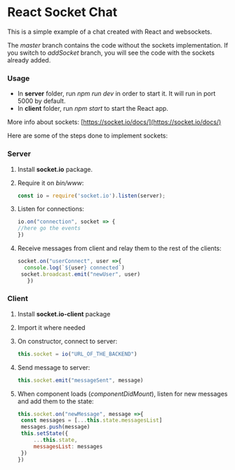 # React Socket Chat

This is a simple example of a chat created with React and websockets.

The *master* branch contains the code without the sockets implementation. If you switch to *addSocket* branch, you will see the code with the sockets already added.

### Usage

- In **server** folder, run *npm run dev* in order to start it. It will run in port 5000 by default.
- In **client** folder, run *npm start* to start the React app.

More info about sockets: [https://socket.io/docs/](https://socket.io/docs/)

Here are some of the steps done to implement sockets:

### Server

1. Install **socket.io** package.

2. Require it on *bin/www*: 

   ```js
   const io = require('socket.io').listen(server);
   ```

3. Listen for connections:

   ```js
   io.on("connection", socket => {
   //here go the events
   })
   ```

4. Receive messages from client and relay them to the rest of the clients:

   ```js
   socket.on("userConnect", user =>{
     console.log(`${user} connected`)
   	socket.broadcast.emit("newUser", user)
      })
   ```

### Client

1. Install **socket.io-client** package

2. Import it where needed

3. On constructor, connect to server:

   ```js
   this.socket = io("URL_OF_THE_BACKEND")
   ```

4. Send message to server:

   ```js
   this.socket.emit("messageSent", message)
   ```

5. When component loads (*componentDidMount*), listen for new messages and add them to the state:

   ```js
   this.socket.on("newMessage", message =>{
   	const messages = [...this.state.messagesList]
   	messages.push(message)
   	this.setState({
   		...this.state,
   		messagesList: messages
   	})
   })
   ```